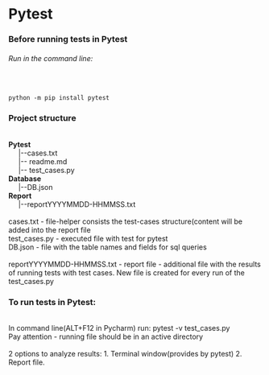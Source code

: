 <h1>Pytest</h1>
<h3>Before running tests in Pytest</h3>
<h6>Run in the command line:</h6>
<br>
<code>
python -m pip install pytest 
</code>
<h3>Project structure</h3><br>
<b>Pytest</b><br>
&nbsp;&nbsp;&nbsp;&nbsp;     |--cases.txt <br>
&nbsp;&nbsp;&nbsp;&nbsp;     |-- readme.md<br>
&nbsp;&nbsp;&nbsp;&nbsp;     |-- test_cases.py<br>
<b>Database</b><br>
&nbsp;&nbsp;&nbsp;&nbsp;     |--DB.json <br>
<b>Report</b><br>
&nbsp;&nbsp;&nbsp;&nbsp;     |--reportYYYYMMDD-HHMMSS.txt <br>
<br>
cases.txt - file-helper consists the test-cases structure(content will be added into the report file<br>
test_cases.py -  executed file with test for pytest<br>
DB.json - file with the table names and fields for sql queries<br>
<br>
reportYYYYMMDD-HHMMSS.txt - report file - additional file with the results of running tests with test cases. New file is created for every run of the test_cases.py<br>
<h3>To run tests in Pytest:</h3><br>
In command line(ALT+F12 in Pycharm) run: pytest -v test_cases.py<br>
Pay attention - running file should be in an active directory<br>
<br>
2 options to analyze results: 
1. Terminal window(provides by pytest)
2. Report file.<br>


